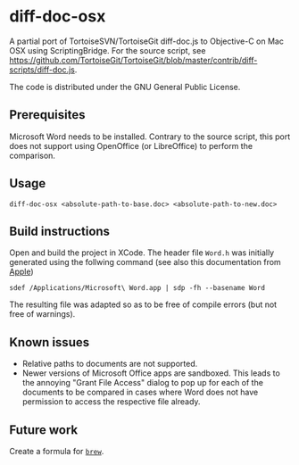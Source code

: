 # diff-doc-osx

A partial port of TortoiseSVN/TortoiseGit diff-doc.js to Objective-C on Mac OSX using ScriptingBridge.
For the source script, see https://github.com/TortoiseGit/TortoiseGit/blob/master/contrib/diff-scripts/diff-doc.js.

The code is distributed under the GNU General Public License. 

## Prerequisites

Microsoft Word needs to be installed. Contrary to the source script, this port
does not support using OpenOffice (or LibreOffice) to perform the comparison. 

## Usage 

`diff-doc-osx <absolute-path-to-base.doc> <absolute-path-to-new.doc>`


## Build instructions

Open and build the project in XCode. The header file `Word.h` was initially generated
using the follwing command (see also this documentation from [Apple](https://developer.apple.com/library/content/documentation/Cocoa/Conceptual/ScriptingBridgeConcepts/UsingScriptingBridge/UsingScriptingBridge.html))

`sdef /Applications/Microsoft\ Word.app | sdp -fh --basename Word`

The resulting file was adapted so as to be free of compile errors (but not free of warnings).

## Known issues

* Relative paths to documents are not supported.
* Newer versions of Microsoft Office apps are sandboxed. This leads to the annoying
"Grant File Access" dialog to pop up for each of the documents to be compared in cases
where Word does not have permission to access the respective file already.

## Future work

Create a formula for [`brew`](https://github.com/Homebrew).
